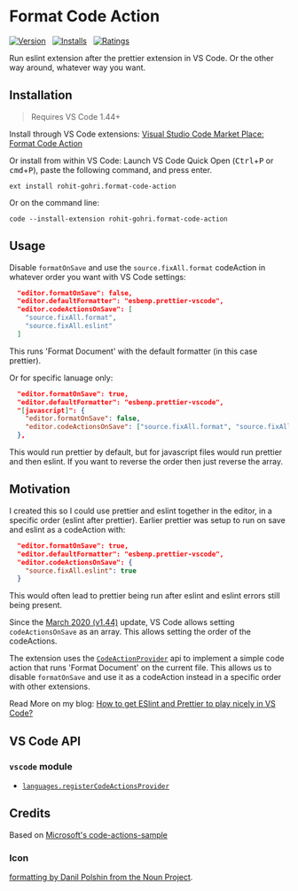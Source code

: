 # Format Code Action

[![Version](https://vsmarketplacebadge.apphb.com/version-short/rohit-gohri.format-code-action.svg)](https://marketplace.visualstudio.com/items?itemName=rohit-gohri.format-code-action) &nbsp; [![Installs](https://vsmarketplacebadge.apphb.com/installs/rohit-gohri.format-code-action.svg)](https://marketplace.visualstudio.com/items?itemName=rohit-gohri.format-code-action) &nbsp; [![Ratings](https://vsmarketplacebadge.apphb.com/rating-star/rohit-gohri.format-code-action.svg)](https://marketplace.visualstudio.com/items?itemName=rohit-gohri.format-code-action)

Run eslint extension after the prettier extension in VS Code. Or the other way around, whatever way you want.

## Installation

> Requires VS Code 1.44+

Install through VS Code extensions: [Visual Studio Code Market Place: Format Code Action](https://marketplace.visualstudio.com/items?itemName=rohit-gohri.format-code-action)

Or install from within VS Code: Launch VS Code Quick Open (<kbd>Ctrl</kbd>+<kbd>P</kbd> or <kbd>cmd</kbd>+<kbd>P</kbd>), paste the following command, and press enter.

    ext install rohit-gohri.format-code-action

Or on the command line:

    code --install-extension rohit-gohri.format-code-action

## Usage

Disable `formatOnSave` and use the `source.fixAll.format` codeAction in whatever order you want with VS Code settings:

```json
  "editor.formatOnSave": false,
  "editor.defaultFormatter": "esbenp.prettier-vscode",
  "editor.codeActionsOnSave": [
    "source.fixAll.format",
    "source.fixAll.eslint"
  ]
```

This runs 'Format Document' with the default formatter (in this case prettier).

Or for specific lanuage only:

```json
  "editor.formatOnSave": true,
  "editor.defaultFormatter": "esbenp.prettier-vscode",
  "[javascript]": {
    "editor.formatOnSave": false,
    "editor.codeActionsOnSave": ["source.fixAll.format", "source.fixAll.eslint"]
  },
```

This would run prettier by default, but for javascript files would run prettier and then eslint. If you want to reverse the order then just reverse the array.

## Motivation

I created this so I could use prettier and eslint together in the editor, in a specific order (eslint after prettier). Earlier prettier was setup to run on save and eslint as a codeAction with:

```json
  "editor.formatOnSave": true,
  "editor.defaultFormatter": "esbenp.prettier-vscode",
  "editor.codeActionsOnSave": {
    "source.fixAll.eslint": true
  }
```

This would often lead to prettier being run after eslint and eslint errors still being present.

Since the [March 2020 (v1.44)](https://code.visualstudio.com/updates/v1_44#_explicit-ordering-for-code-actions-on-save) update, VS Code allows setting `codeActionsOnSave` as an array. This allows setting the order of the codeActions.

The extension uses the [`CodeActionProvider`](https://code.visualstudio.com/api/references/vscode-api#CodeActionProvider) api to implement a simple code action that runs 'Format Document' on the current file. This allows us to disable `formatOnSave` and use it as a codeAction instead in a specific order with other extensions.

Read More on my blog: [How to get ESlint and Prettier to play nicely in VS Code?](https://rohit.page/blog/posts/how-to-get-prettier-eslint-play-nicely-with-vscode/?utm_source=github&utm_medium=repo&utm_campaign=hf)

## VS Code API

### `vscode` module

- [`languages.registerCodeActionsProvider`](https://code.visualstudio.com/api/references/vscode-api#languages.registerCodeActionsProvider)

## Credits

Based on [Microsoft's code-actions-sample](https://github.com/microsoft/vscode-extension-samples/tree/master/code-actions-sample)

### Icon

[formatting by Danil Polshin from the Noun Project](https://thenounproject.com/search/?q=format&i=627383).
